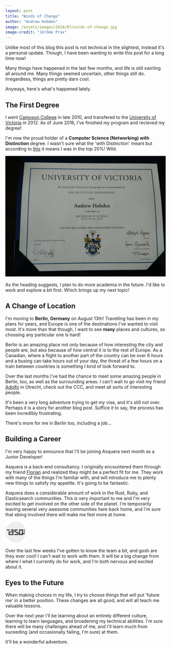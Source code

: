 ```yaml
---
layout: post
title: "Winds of Change"
author: "Andrew Hobden"
image: /assets/images/2016/07/winds-of-change.jpg
image-credit: "Jérôme Prax"
---
```


Unlike most of this blog this post is not technical in the slightest, instead it's a personal update. Though, I have been wanting to write this post for a long time now!

Many things have happened in the last few months, and life is still swirling all around me. Many things seemed uncertain, other things still do. Irregardless, things are pretty darn cool.

Anyways, here's what's happened lately.

## The First Degree

I went [Camosun College](http://camosun.ca/) in late 2010, and transfered to the [University of Victoria](http://uvic.ca/) in 2012. As of June 2016, I've finished my program and recieved my degree!

I'm now the proud holder of a **Computer Science (Networking) with Distinction** degree. I wasn't sure what the 'with Distinction' meant but according to [this](http://web.uvic.ca/calendar2016-09/undergrad/info/regulations/graduation.html) it means I was in the top 20%! Wild.

![My degree.](/assets/images/2016/07/degree.jpg)

As the heading suggests, I plan to do more academia in the future. I'd like to work and explore a bit first. Which brings up my next topic!

## A Change of Location

I'm moving to **Berlin, Germany** on August 13th! Travelling has been in my plans for years, and Europe is one of the destinations I've wanted to visit most. It's more than that though, I want to see **many** places and cultures, so choosing any particular one is hard!

Berlin is an amazing place not only because of how interesting the city and people are, but also because of how central it is to the rest of Europe. As a Canadian, where a flight to another part of the country can be over 6 hours and a busing can take hours out of your day, the threat of a few hours on a train between countries is something I kind of look forward to.

Over the last months I've had the chance to meet some amazing people in Berlin, too, as well as the surrounding areas. I can't wait to go visit my friend [Adolfo](https://github.com/aochagavia) in Utrecht, check out the CCC, and meet all sorts of interesting people.

It's been a very long adventure trying to get my visa, and it's still not over. Perhaps it is a story for another blog post. Suffice it to say, the process has been incredibly frustrating.

There's more for me in Berlin too, including a job...

## Building a Career

I'm very happy to announce that I'll be joining Asquera next month as a Junior Developer!

Asquera is a back-end consultancy. I originally encountered them through my friend [Florian](https://github.com/skade) and realized they might be a perfect fit for me. They work with many of the things I'm familiar with, and will introduce me to plenty new things to satisfy my appetite. It's going to be fantastic.

Asquera does a considerable amount of work in the Rust, Ruby, and Elasticsearch communities. This is very important to me and I'm very excited to get involved on the other side of the planet. I'm temporarily leaving several very awesome communities here back home, and I'm sure that ebing involved there will make me feel more at home.

![Asquera](/assets/images/2016/07/asquera.png)

Over the last few weeks I've gotten to know the team a bit, and gosh are they ever cool! I can't wait to work with them. It will be a big change from where I what I currently do for work, and I'm both nervous and excited about it.

## Eyes to the Future

When making choices in my life, I try to choose things that will put 'future me' in a better position. These changes are all good, and will all teach me valuable lessons.

Over the next year I'll be learning about an entirely different culture, learning to learn languages, and broadening my technical abilities. I'm sure there will be many challenges ahead of me, and I'll learn much from suceeding (and occasionally failing, I'm sure) at them.

It'll be a wonderful adventure.
